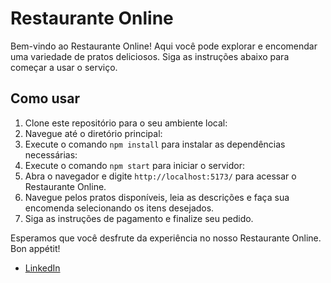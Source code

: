 # Restaurante Online

Bem-vindo ao Restaurante Online! Aqui você pode explorar e encomendar uma variedade de pratos deliciosos. Siga as instruções abaixo para começar a usar o serviço.

## Como usar

1. Clone este repositório para o seu ambiente local:
2. Navegue até o diretório principal:
3. Execute o comando `npm install` para instalar as dependências necessárias:
4. Execute o comando `npm start` para iniciar o servidor:
5. Abra o navegador e digite `http://localhost:5173/` para acessar o Restaurante Online.
6. Navegue pelos pratos disponíveis, leia as descrições e faça sua encomenda selecionando os itens desejados.
7. Siga as instruções de pagamento e finalize seu pedido.

Esperamos que você desfrute da experiência no nosso Restaurante Online. Bon appétit!

* [LinkedIn](https://www.linkedin.com/in/kelvin-vinicius-918981229/)
